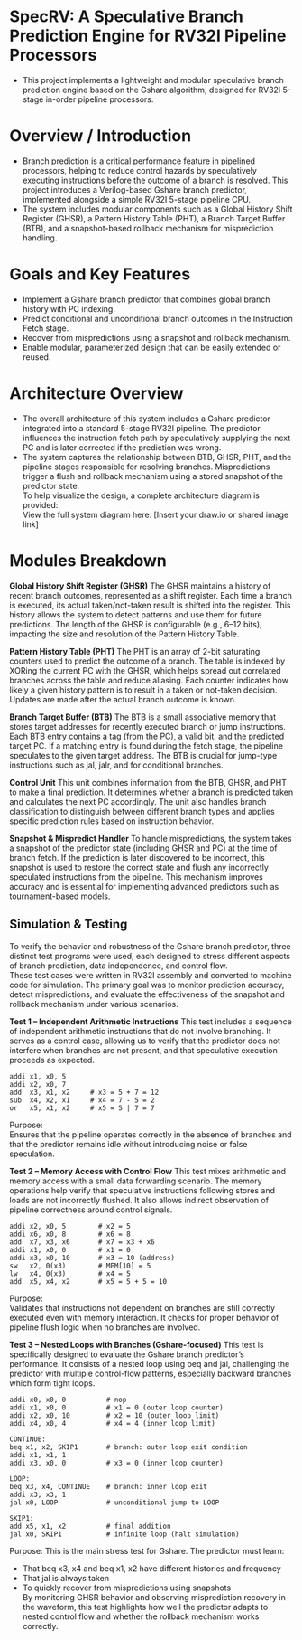 # SpecRV: A Speculative Branch Prediction Engine for RV32I Pipeline Processors
* This project implements a lightweight and modular speculative branch prediction engine based on the Gshare algorithm, designed for RV32I 5-stage in-order pipeline processors.  

# Overview / Introduction
* Branch prediction is a critical performance feature in pipelined processors, helping to reduce control hazards by speculatively executing instructions before the outcome of a branch is resolved. This project introduces a Verilog-based Gshare branch predictor, implemented alongside a simple RV32I 5-stage pipeline CPU.  
* The system includes modular components such as a Global History Shift Register (GHSR), a Pattern History Table (PHT), a Branch Target Buffer (BTB), and a snapshot-based rollback mechanism for misprediction handling.  

# Goals and Key Features
* Implement a Gshare branch predictor that combines global branch history with PC indexing.
* Predict conditional and unconditional branch outcomes in the Instruction Fetch stage.
* Recover from mispredictions using a snapshot and rollback mechanism.
* Enable modular, parameterized design that can be easily extended or reused.

# Architecture Overview
* The overall architecture of this system includes a Gshare predictor integrated into a standard 5-stage RV32I pipeline. The predictor influences the instruction fetch path by speculatively supplying the next PC and is later corrected if the prediction was wrong.  
* The system captures the relationship between BTB, GHSR, PHT, and the pipeline stages responsible for resolving branches. Mispredictions trigger a flush and rollback mechanism using a stored snapshot of the predictor state.  
To help visualize the design, a complete architecture diagram is provided:  
View the full system diagram here: [Insert your draw.io or shared image link]  

# Modules Breakdown
**Global History Shift Register (GHSR)**
The GHSR maintains a history of recent branch outcomes, represented as a shift register. Each time a branch is executed, its actual taken/not-taken result is shifted into the register. This history allows the system to detect patterns and use them for future predictions. The length of the GHSR is configurable (e.g., 6–12 bits), impacting the size and resolution of the Pattern History Table.  

**Pattern History Table (PHT)**
The PHT is an array of 2-bit saturating counters used to predict the outcome of a branch. The table is indexed by XORing the current PC with the GHSR, which helps spread out correlated branches across the table and reduce aliasing. Each counter indicates how likely a given history pattern is to result in a taken or not-taken decision. Updates are made after the actual branch outcome is known.  

**Branch Target Buffer (BTB)**
The BTB is a small associative memory that stores target addresses for recently executed branch or jump instructions. Each BTB entry contains a tag (from the PC), a valid bit, and the predicted target PC. If a matching entry is found during the fetch stage, the pipeline speculates to the given target address. The BTB is crucial for jump-type instructions such as jal, jalr, and for conditional branches.  

**Control Unit**
This unit combines information from the BTB, GHSR, and PHT to make a final prediction. It determines whether a branch is predicted taken and calculates the next PC accordingly. The unit also handles branch classification to distinguish between different branch types and applies specific prediction rules based on instruction behavior.  

**Snapshot & Mispredict Handler** 
To handle mispredictions, the system takes a snapshot of the predictor state (including GHSR and PC) at the time of branch fetch. If the prediction is later discovered to be incorrect, this snapshot is used to restore the correct state and flush any incorrectly speculated instructions from the pipeline. This mechanism improves accuracy and is essential for implementing advanced predictors such as tournament-based models.  

## Simulation & Testing
To verify the behavior and robustness of the Gshare branch predictor, three distinct test programs were used, each designed to stress different aspects of branch prediction, data independence, and control flow.  
These test cases were written in RV32I assembly and converted to machine code for simulation. The primary goal was to monitor prediction accuracy, detect mispredictions, and evaluate the effectiveness of the snapshot and rollback mechanism under various scenarios.  

**Test 1 – Independent Arithmetic Instructions**
This test includes a sequence of independent arithmetic instructions that do not involve branching. It serves as a control case, allowing us to verify that the predictor does not interfere when branches are not present, and that speculative execution proceeds as expected.  
```
addi x1, x0, 5
addi x2, x0, 7
add  x3, x1, x2     # x3 = 5 + 7 = 12
sub  x4, x2, x1     # x4 = 7 - 5 = 2
or   x5, x1, x2     # x5 = 5 | 7 = 7
```
Purpose:  
Ensures that the pipeline operates correctly in the absence of branches and that the predictor remains idle without introducing noise or false speculation.   

**Test 2 – Memory Access with Control Flow**
This test mixes arithmetic and memory access with a small data forwarding scenario. The memory operations help verify that speculative instructions following stores and loads are not incorrectly flushed. It also allows indirect observation of pipeline correctness around control signals.
```
addi x2, x0, 5        # x2 = 5
addi x6, x0, 8        # x6 = 8
add  x7, x3, x6       # x7 = x3 + x6
addi x1, x0, 0        # x1 = 0
addi x3, x0, 10       # x3 = 10 (address)
sw   x2, 0(x3)        # MEM[10] = 5
lw   x4, 0(x3)        # x4 = 5
add  x5, x4, x2       # x5 = 5 + 5 = 10
```
Purpose:  
Validates that instructions not dependent on branches are still correctly executed even with memory interaction. It checks for proper behavior of pipeline flush logic when no branches are involved.  

**Test 3 – Nested Loops with Branches (Gshare-focused)**
This test is specifically designed to evaluate the Gshare branch predictor’s performance. It consists of a nested loop using beq and jal, challenging the predictor with multiple control-flow patterns, especially backward branches which form tight loops.  
```
addi x0, x0, 0          # nop
addi x1, x0, 0          # x1 = 0 (outer loop counter)
addi x2, x0, 10         # x2 = 10 (outer loop limit)
addi x4, x0, 4          # x4 = 4 (inner loop limit)

CONTINUE:
beq x1, x2, SKIP1       # branch: outer loop exit condition
addi x1, x1, 1
addi x3, x0, 0          # x3 = 0 (inner loop counter)

LOOP:
beq x3, x4, CONTINUE    # branch: inner loop exit
addi x3, x3, 1
jal x0, LOOP            # unconditional jump to LOOP

SKIP1:
add x5, x1, x2          # final addition
jal x0, SKIP1           # infinite loop (halt simulation)
```

Purpose:
This is the main stress test for Gshare. The predictor must learn:  
* That beq x3, x4 and beq x1, x2 have different histories and frequency  
* That jal is always taken  
* To quickly recover from mispredictions using snapshots  
By monitoring GHSR behavior and observing misprediction recovery in the waveform, this test highlights how well the predictor adapts to nested control flow and whether the rollback mechanism works correctly.  


